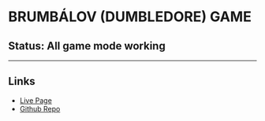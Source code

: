 # BRUMBÁLOV (DUMBLEDORE) GAME

## Status: All game mode working 

---

## Links
- [Live Page](https://brumbalov-game-ttoomas.netlify.app/)
- [Github Repo](https://github.com/ttoomas/brumbalov-game)
